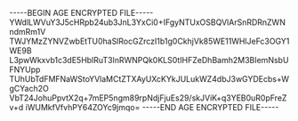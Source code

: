 -----BEGIN AGE ENCRYPTED FILE-----
YWdlLWVuY3J5cHRpb24ub3JnL3YxCi0+IFgyNTUxOSBQVlArSnRDRnZWNndmRm1V
TWJYMzZYNVZwbEtTU0haSlRocGZrczI1b1g0CkhjVk85WE11WHlJeFc3OGY1WE9B
L3pwWkxvb1c3dE5HblRuT3lnRWNPQk0KLS0tIHFZeDhBamh2M3BIemNsbUFNYUpp
TUhUbTdFMFNaWStoYVlaMCtZTXAyUXcKYkJULukWZ4dbJ3wGYDEcbs+WgCYach2O
VbT24JohuPpvtX2q+7mEP5ngm89rpNdjFjuEs29/skJViK+q3YEB0uR0pFreZv+d
iWUMkfVfvhPY64ZOYc9jmqo=
-----END AGE ENCRYPTED FILE-----
